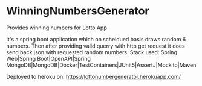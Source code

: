 # WinningNumbersGenerator
Provides winning numbers for Lotto App

It's a spring boot application which on scheldued basis draws random 6 numbers. 
Then after providing valid querry with http get request it does send back json with requested random numbers.
Stack used:
Spring Web|Spring Boot|OpenAPI|Spring MongoDB|MongoDB|Docker|TestContainers|JUnit5|AssertJ|Mockito|Maven

Deployed to heroku on: https://lottonumbergenerator.herokuapp.com/

